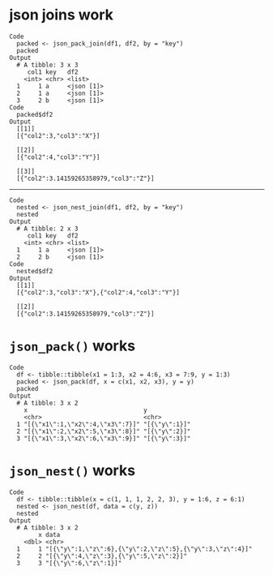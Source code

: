 # json joins work

    Code
      packed <- json_pack_join(df1, df2, by = "key")
      packed
    Output
      # A tibble: 3 x 3
         col1 key   df2       
        <int> <chr> <list>    
      1     1 a     <json [1]>
      2     1 a     <json [1]>
      3     2 b     <json [1]>
    Code
      packed$df2
    Output
      [[1]]
      [{"col2":3,"col3":"X"}] 
      
      [[2]]
      [{"col2":4,"col3":"Y"}] 
      
      [[3]]
      [{"col2":3.14159265358979,"col3":"Z"}] 
      

---

    Code
      nested <- json_nest_join(df1, df2, by = "key")
      nested
    Output
      # A tibble: 2 x 3
         col1 key   df2       
        <int> <chr> <list>    
      1     1 a     <json [1]>
      2     2 b     <json [1]>
    Code
      nested$df2
    Output
      [[1]]
      [{"col2":3,"col3":"X"},{"col2":4,"col3":"Y"}] 
      
      [[2]]
      [{"col2":3.14159265358979,"col3":"Z"}] 
      

# `json_pack()` works

    Code
      df <- tibble::tibble(x1 = 1:3, x2 = 4:6, x3 = 7:9, y = 1:3)
      packed <- json_pack(df, x = c(x1, x2, x3), y = y)
      packed
    Output
      # A tibble: 3 x 2
        x                                y            
        <chr>                            <chr>        
      1 "[{\"x1\":1,\"x2\":4,\"x3\":7}]" "[{\"y\":1}]"
      2 "[{\"x1\":2,\"x2\":5,\"x3\":8}]" "[{\"y\":2}]"
      3 "[{\"x1\":3,\"x2\":6,\"x3\":9}]" "[{\"y\":3}]"

# `json_nest()` works

    Code
      df <- tibble::tibble(x = c(1, 1, 1, 2, 2, 3), y = 1:6, z = 6:1)
      nested <- json_nest(df, data = c(y, z))
      nested
    Output
      # A tibble: 3 x 2
            x data                                                     
        <dbl> <chr>                                                    
      1     1 "[{\"y\":1,\"z\":6},{\"y\":2,\"z\":5},{\"y\":3,\"z\":4}]"
      2     2 "[{\"y\":4,\"z\":3},{\"y\":5,\"z\":2}]"                  
      3     3 "[{\"y\":6,\"z\":1}]"                                    


